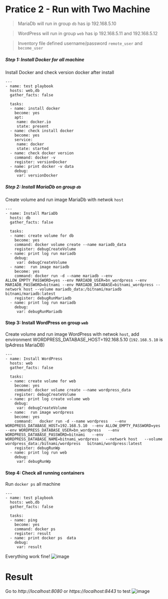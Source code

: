 # Pratice 2 - Run with Two Machine

> MariaDb will run in group ``` db ``` has ip 192.168.5.10 

> WordPress will run in group ``` web ``` has ip 192.168.5.11 and 192.168.5.12

> Inventory file defined username/password ```remote_user``` and ```become_user ```
##### Step 1: Install Docker for all machine

Install Docker and check version docker after install
```console
---
- name: test playbook
  hosts: web,db
  gather_facts: false

  tasks:
  - name: install docker
    become: yes
    apt:
     name: docker.io
     state: present
  - name: check install docker
    become: yes
    service:
     name: docker
     state: started
  - name: check docker version
    command: docker -v
    register: versionDocker
  - name: print docker -v data
    debug:
     var: versionDocker 
```

##### Step 2: Install MariaDb on group ```db ```
Create volume and run image MariaDb with netwok ``` host ``` 
```console
---
- name: Install MariaDb
  hosts: db
  gather_facts: false

  tasks:
  - name: create volume for db
    become: yes
    command: docker volume create --name mariadb_data
    register: debugCreateVolume
  - name: print log run mariadb
    debug:
     var: debugCreateVolume
  - name:  run image mariadb
    become: yes
    command: docker run -d --name mariadb --env ALLOW_EMPTY_PASSWORD=yes --env MARIADB_USER=bn_wordpress --env MARIADB_PASSWORD=bitnami --env MARIADB_DATABASE=bitnami_wordpress --network host --volume mariadb_data:/bitnami/mariadb bitnami/mariadb:latest    
    register: debugRunMariadb
  - name: print log run mariadb
    debug:
     var: debugRunMariadb
```

#### Step 3: Install WordPress on group ``` web ```
Create volume and run image WordPress with netwok ``` host ```, add environment WORDPRESS_DATABASE_HOST=192.168.5.10 (``` 192.168.5.10 ``` is IpAdress MariaDB)
```console 
---
- name: Install WordPress
  hosts: web
  gather_facts: false

  tasks:
  - name: create volume for web
    become: yes
    command: docker volume create --name wordpress_data
    register: debugCreateVolume
  - name: print log create volume web
    debug:
     var: debugCreateVolume
  - name:  run image wordpress
    become: yes
    command:   docker run -d --name wordpress   --env WORDPRESS_DATABASE_HOST=192.168.5.10  --env ALLOW_EMPTY_PASSWORD=yes   --env WORDPRESS_DATABASE_USER=bn_wordpress   --env WORDPRESS_DATABASE_PASSWORD=bitnami   --env WORDPRESS_DATABASE_NAME=bitnami_wordpress   --network host   --volume wordpress_data:/bitnami/wordpress   bitnami/wordpress:latest   
    register: debugRunWp
  - name: print log run web
    debug:
     var: debugRunWp
```

#### Step 4: Check all running containers
Run ``` docker ps ``` all machine
```console
---
- name: test playbook
  hosts: web,db
  gather_facts: false

  tasks:
  - name: ping
    become: yes
    command: docker ps 
    register: result
  - name: print docker ps  data
    debug:
     var: result
```
Everything work fine!
![image](https://user-images.githubusercontent.com/43313369/117579687-38804e00-b11e-11eb-9174-b7162b18f39a.png)

# Result
Go to *http://localhost:8080* or *https://localhost:8443* to test
![image](https://user-images.githubusercontent.com/43313369/117579813-d1af6480-b11e-11eb-9781-cb6d1dac4515.png)


